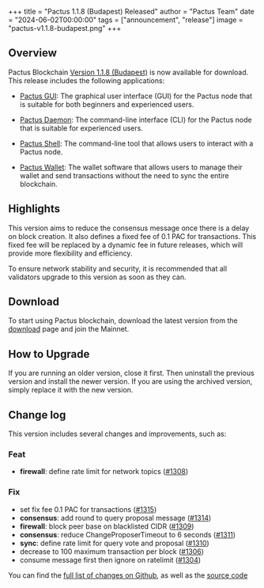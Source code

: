 +++
title = "Pactus 1.1.8 (Budapest) Released"
author = "Pactus Team"
date = "2024-06-02T00:00:00"
tags = ["announcement", "release"]
image = "pactus-v1.1.8-budapest.png"
+++

## Overview

Pactus Blockchain [Version 1.1.8 (Budapest)](https://github.com/pactus-project/pactus/releases/tag/v1.1.8)
is now available for download.
This release includes the following applications:

- [Pactus GUI](https://docs.pactus.org/get-started/pactus-gui/):
  The graphical user interface (GUI) for the Pactus node that is suitable
  for both beginners and experienced users.

- [Pactus Daemon](https://docs.pactus.org/get-started/pactus-daemon/):
  The command-line interface (CLI) for the Pactus node that is suitable for experienced users.

- [Pactus Shell](https://docs.pactus.org/tutorials/pactus-shell/):
  The command-line tool that allows users to interact with a Pactus node.

- [Pactus Wallet](https://docs.pactus.org/tutorials/pactus-wallet/):
  The wallet software that allows users to manage their wallet and send transactions
  without the need to sync the entire blockchain.

## Highlights

This version aims to reduce the consensus message once there is a delay on block creation.
It also defines a fixed fee of 0.1 PAC for transactions.
This fixed fee will be replaced by a dynamic fee in future releases,
which will provide more flexibility and efficiency.

To ensure network stability and security,
it is recommended that all validators upgrade to this version as soon as they can.

## Download

To start using Pactus blockchain, download the latest version from the [download](/download)
page and join the Mainnet.

## How to Upgrade

If you are running an older version, close it first.
Then uninstall the previous version and install the newer version.
If you are using the archived version, simply replace it with the new version.

## Change log

This version includes several changes and improvements, such as:

### Feat

- **firewall**: define rate limit for network topics ([#1308](https://github.com/pactus-project/pactus/pull/1308))

### Fix

- set fix fee 0.1 PAC for transactions ([#1315](https://github.com/pactus-project/pactus/pull/1315))
- **consensus**: add round to query proposal message ([#1314](https://github.com/pactus-project/pactus/pull/1314))
- **firewall**: block peer base on blacklisted CIDR ([#1309](https://github.com/pactus-project/pactus/pull/1309))
- **consensus**: reduce ChangeProposerTimeout to 6 seconds ([#1311](https://github.com/pactus-project/pactus/pull/1311))
- **sync**: define rate limit for query vote and proposal ([#1310](https://github.com/pactus-project/pactus/pull/1310))
- decrease to 100 maximum transaction per block ([#1306](https://github.com/pactus-project/pactus/pull/1306))
- consume message first then ignore on ratelimit ([#1304](https://github.com/pactus-project/pactus/pull/1304))

You can find the [full list of changes on Github](https://github.com/pactus-project/pactus/compare/v1.1.7...v1.1.8),
as well as the [source code](https://github.com/pactus-project/pactus/releases/tag/v1.1.8)
